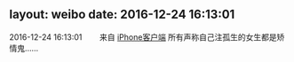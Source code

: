 layout: weibo
date: 2016-12-24 16:13:01
---
<meta name="referrer" content="no-referrer" />

2016-12-24 16:13:01  &nbsp;&nbsp;&nbsp;&nbsp;&nbsp;&nbsp; 来自 <a href="http://app.weibo.com/t/feed/9ksdit" rel="nofollow">iPhone客户端</a>
所有声称自己注孤生的女生都是矫情鬼…… ​​​
